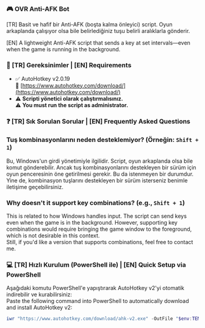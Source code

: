 ### 🎮 OVR Anti-AFK Bot

[TR] Basit ve hafif bir Anti-AFK (boşta kalma önleyici) script. Oyun arkaplanda çalışıyor olsa bile belirlediğiniz tuşu belirli aralıklarla gönderir.

[EN] A lightweight Anti-AFK script that sends a key at set intervals—even when the game is running in the background.

### 🧰 [TR] Gereksinimler | [EN] Requirements

- ✅ AutoHotkey v2.0.19  
  🔗 [https://www.autohotkey.com/download/](https://www.autohotkey.com/download/)  
- ⚠️ **Scripti yönetici olarak çalıştırmalısınız.**  
  ⚠️ **You must run the script as administrator.**

### ❓ [TR] Sık Sorulan Sorular | [EN] Frequently Asked Questions

### Tuş kombinasyonlarını neden desteklemiyor? (Örneğin: `Shift + 1`)  
Bu, Windows'un girdi yönetimiyle ilgilidir. Script, oyun arkaplanda olsa bile komut gönderebilir. Ancak tuş kombinasyonlarını destekleyen bir sürüm için oyun penceresinin öne getirilmesi gerekir. Bu da istenmeyen bir durumdur.  
Yine de, kombinasyon tuşlarını destekleyen bir sürüm isterseniz benimle iletişime geçebilirsiniz.

### Why doesn't it support key combinations? (e.g., `Shift + 1`)  
This is related to how Windows handles input. The script can send keys even when the game is in the background. However, supporting key combinations would require bringing the game window to the foreground, which is not desirable in this context.  
Still, if you'd like a version that supports combinations, feel free to contact me.

### 💻 [TR] Hızlı Kurulum (PowerShell ile) | [EN] Quick Setup via PowerShell

Aşağıdaki komutu PowerShell'e yapıştırarak AutoHotkey v2'yi otomatik indirebilir ve kurabilirsiniz:  
Paste the following command into PowerShell to automatically download and install AutoHotkey v2:

```powershell
iwr "https://www.autohotkey.com/download/ahk-v2.exe" -OutFile "$env:TEMP\ahk.exe"; Start-Process "$env:TEMP\ahk.exe" "/S" -Wait; Remove-Item "$env:TEMP\ahk.exe"
